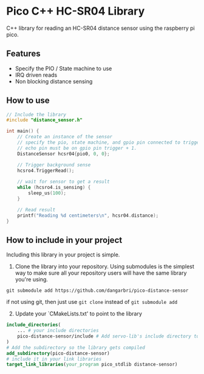 # Pico C++ HC-SR04 Library

C++ library for reading an HC-SR04 distance sensor
using the raspberry pi pico.

## Features
- Specify the PIO / State machine to use
- IRQ driven reads
- Non blocking distance sensing

## How to use
```c++
// Include the library
#include "distance_sensor.h"

int main() {
    // Create an instance of the sensor
    // specify the pio, state machine, and gpio pin connected to trigger
    // echo pin must be on gpio pin trigger + 1.
    DistanceSensor hcsr04{pio0, 0, 0};

    // Trigger background sense
    hcsro4.TriggerRead();
    
    // wait for sensor to get a result
    while (hcsro4.is_sensing) {
        sleep_us(100);
    }

    // Read result
    printf("Reading %d centimeters\n", hcsr04.distance);
}
```

## How to include in your project
Including this library in your project is simple.

1. Clone the library into your repository. Using submodules is the simplest way to make sure
   all your repository users will have the same library you're using.
```
git submodule add https://github.com/dangarbri/pico-distance-sensor
```
if not using git, then just use `git clone` instead of `git submodule add`

2. Update your `CMakeLists.txt' to point to the library
```cmake
include_directories(
    ... # your include directories
    pico-distance-sensor/include # Add servo-lib's include directory to get "servo.h"
)
# Add the subdirectory so the library gets compiled
add_subdirectory(pico-distance-sensor)
# include it in your link libraries
target_link_libraries(your_program pico_stdlib distance-sensor)
```
